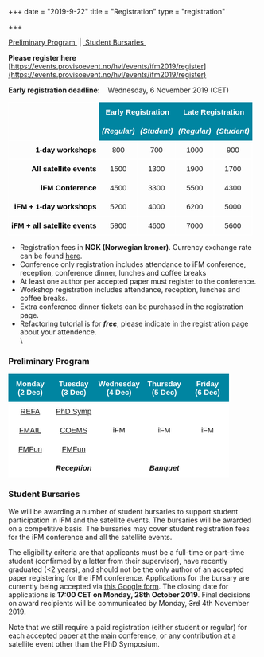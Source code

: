 +++
date = "2019-9-22"
title = "Registration"
type = "registration" 

+++

[Preliminary Program&nbsp;](#pp) | [&nbsp;Student Bursaries&nbsp;](#sp) 

**Please register here** [https://events.provisoevent.no/hvl/events/ifm2019/register](https://events.provisoevent.no/hvl/events/ifm2019/register) 

**Early registration deadline:**&nbsp; &nbsp; Wednesday, 6 November 2019 (CET)

<style type="text/css">
.tg  {border-collapse:collapse;border-spacing:0;}
.tg td{font-family:Arial, sans-serif;font-size:15px;padding:4px 10px;border-style:solid;border-width:1px;overflow:hidden;word-break:normal;border-color:#0085a1;}
.tg th{font-family:Arial, sans-serif;font-size:15px;font-weight:normal;padding:4px 10px;border-style:solid;border-width:1px;overflow:hidden;word-break:normal;border-color:#0085a1;}
.tg .tg-wiui{font-weight:bold;font-size:15px;font-family: Arial, sans-serif !important;;background-color:#0085a1;color:#ffffff;border-color:#0085a1;text-align:center;vertical-align:top}
.tg .tg-1czs{font-size:15px;font-family: Arial, sans-serif !important;;border-color:#ffffff;text-align:right;vertical-align:top}
.tg .tg-ng93{font-weight:bold;font-style:italic;font-size:15px;font-family: Arial, sans-serif !important;;background-color:#0085a1;color:#ffffff;border-color:#0085a1;text-align:center;vertical-align:top}
.tg .tg-14j1{font-weight:bold;font-size:15px;font-family: Arial, sans-serif !important;;color:#000000;border-color:#ffffff;text-align:right;vertical-align:top}
.tg .tg-0lxd{font-size:15px;font-family: Arial, sans-serif !important;;border-color:#ffffff;text-align:center;vertical-align:top}
</style>
<table class="tg">
  <tr>
    <th class="tg-1czs" rowspan="2"></th>
    <th class="tg-wiui" colspan="2">Early Registration</th>
    <th class="tg-wiui" colspan="2">Late Registration</th>
  </tr>
  <tr>
    <td class="tg-ng93">(Regular)</td>
    <td class="tg-ng93">(Student)</td>
    <td class="tg-ng93">(Regular)</td>
    <td class="tg-ng93">(Student)</td>
  </tr>
  <tr>
    <td class="tg-14j1">1-day workshops</td>
    <td class="tg-0lxd">800<br></td>
    <td class="tg-0lxd">700</td>
    <td class="tg-0lxd">1000</td>
    <td class="tg-0lxd">900</td>
  </tr>
  <tr>
    <td class="tg-14j1">All satellite events</td>
    <td class="tg-0lxd">1500</td>
    <td class="tg-0lxd">1300</td>
    <td class="tg-0lxd">1900</td>
    <td class="tg-0lxd">1700</td>
  </tr>
  <tr>
    <td class="tg-14j1">iFM Conference</td>
    <td class="tg-0lxd">4500</td>
    <td class="tg-0lxd">3300</td>
    <td class="tg-0lxd">5500</td>
    <td class="tg-0lxd">4300</td>
  </tr>
  <tr>
    <td class="tg-14j1">iFM + 1-day workshops</td>
    <td class="tg-0lxd">5200</td>
    <td class="tg-0lxd">4000</td>
    <td class="tg-0lxd">6200</td>
    <td class="tg-0lxd">5000</td>
  </tr>
  <tr>
    <td class="tg-14j1">iFM + all satellite events</td>
    <td class="tg-0lxd">5900</td>
    <td class="tg-0lxd">4600</td>
    <td class="tg-0lxd">7000</td>
    <td class="tg-0lxd">5600</td>
  </tr>
  </table>
  
- Registration fees in **NOK (Norwegian kroner)**.  Currency exchange
  rate can be found
  [here](https://www.xe.com/currencyconverter/convert/?Amount=1&From=NOK&To=EUR).
- Conference only registration includes attendance to iFM conference, reception, conference dinner, lunches and coffee breaks
- At least one author per accepted paper must register to the conference.
- Workshop registration includes attendance, reception, lunches and coffee breaks.
- Extra conference dinner tickets can be purchased in the registration page.
- Refactoring tutorial is for ***free***, please indicate in the registration page about your attendence.
\
\

### <a id="pp">Preliminary Program</a>

<style type="text/css">
.tg  {border-collapse:collapse;border-spacing:0;}
.tg td{font-family:Arial, sans-serif;font-size:15px;padding:10px 5px;border-style:solid;border-width:1px;overflow:hidden;word-break:normal;border-color:black;}
.tg th{font-family:Arial, sans-serif;font-size:15px;font-weight:normal;padding:10px 5px;border-style:solid;border-width:1px;overflow:hidden;word-break:normal;border-color:black;}
.tg .tg-7eit{font-size:15px;background-color:#ffffff;border-color:#ffffff;text-align:center;vertical-align:middle}
.tg .tg-q2uo{font-size:15px;font-weight:bold;background-color:#0085a1;color:#ffffff;border-color:#0085a1;text-align:center;vertical-align:middle}
</style>
<table class="tg" style="undefined;table-layout: fixed; width: 444px">
<colgroup>
<col style="width: 89px">
<col style="width: 89px">
<col style="width: 88px">
<col style="width: 89px">
<col style="width: 89px">
</colgroup>
  <tr>
    <th class="tg-q2uo">Monday<br>(2 Dec)</th>
    <th class="tg-q2uo">Tuesday<br>(3 Dec)</th>
    <th class="tg-q2uo">Wednesday<br>(4 Dec)</th>
    <th class="tg-q2uo">Thursday<br>(5 Dec)</th>
    <th class="tg-q2uo">Friday<br>(6 Dec)</th>
  </tr>
  <tr>
    <td class="tg-7eit"><a href="/refa">REFA</a></td>
    <td class="tg-7eit"><a href="/phd-symposium">PhD Symp</a></td>
    <td class="tg-7eit"></td>
    <td class="tg-7eit"></td>
    <td class="tg-7eit"></td>
  </tr>
  <tr>
    <td class="tg-7eit"><a href="https://fmail.isp.uni-luebeck.de/">FMAIL</a></td>
    <td class="tg-7eit"><a href="https://www.coems.eu/dissemination/coems-workshop-at-ifm-2019/">COEMS</a></td>
    <td class="tg-7eit">iFM</td>
    <td class="tg-7eit">iFM</td>
    <td class="tg-7eit">iFM</td>
  </tr>
  <tr>
    <td class="tg-7eit"><a href="https://fmfun.github.io/">FMFun</a></td>
    <td class="tg-7eit"><a href="https://fmfun.github.io/">FMFun</a></td>
    <td class="tg-7eit"></td>
    <td class="tg-7eit"></td>
    <td class="tg-7eit"></td>
  </tr>
  <tr>
    <td class="tg-7eit"></td>
    <td class="tg-7eit"><span style="font-weight:bold;font-style:italic">Reception</span></td>
    <td class="tg-7eit"></td>
    <td class="tg-7eit"><span style="font-weight:bold;font-style:italic">Banquet</span></td>
    <td class="tg-7eit"></td>
  </tr>
</table>


### <a id="sb">Student Bursaries</a>

We will be awarding a number of student bursaries to support student participation in iFM and the satellite events.
The bursaries will be awarded on a competitive basis. The bursaries may cover student registration fees for the iFM conference and all the satellite events.

The eligibility criteria are that applicants must be a full-time or part-time student (confirmed by a letter from their supervisor), have recently
graduated (<2 years), and should not be the only author of an accepted paper registering for the iFM conference.
Applications for the bursary are currently being accepted via [this Google form](https://docs.google.com/forms/d/15-rR_fzYYrYAOV0o0a8cH6nmVAgaYkJ03i8eot71Lvc).
The closing date for applications is **17:00 CET on Monday, 28th October 2019**. Final decisions on award recipients will be communicated by Monday, ~~3rd~~ 4th November 2019.

Note that we still require a paid registration (either student or regular) for each accepted paper at the main conference,
or any contribution at a satellite event other than the PhD Symposium.

